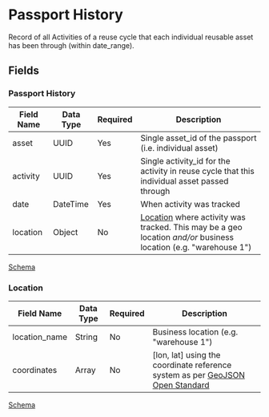 # Passport History

Record of all Activities of a reuse cycle that each individual reusable asset has been through (within date_range).

## Fields

### Passport History

Field Name | Data Type | Required | Description
---------- | --------- | -------- | -----------
|asset|UUID|Yes|Single asset_id of the passport (i.e. individual asset)|
|activity|UUID|Yes|Single activity_id for the activity in reuse cycle that this individual asset passed through|
|date|DateTime|Yes|When activity was tracked|
|location|Object|No|[Location](../5:%20passport_history#location) where activity was tracked. This may be a geo location *and/or* business location (e.g. "warehouse 1")|

[Schema](../../schema/passport_history.schema.json)

### Location

Field Name | Data Type | Required | Description
---------- | --------- | -------- | -----------
location_name|String|No|Business location (e.g. "warehouse 1")
coordinates|Array|No|[lon, lat] using the coordinate reference system as per [GeoJSON Open Standard](https://tools.ietf.org/html/rfc7946#page-12)


[Schema](../../schema/location.schema.json)
